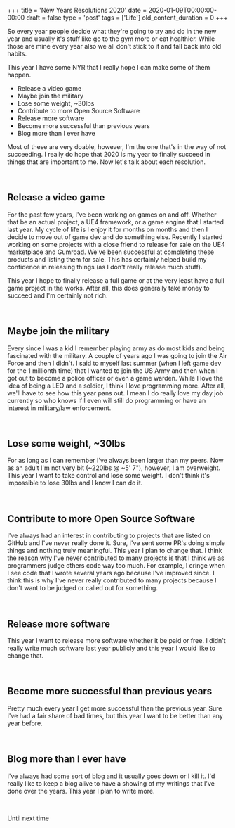 +++
title = 'New Years Resolutions 2020'
date = 2020-01-09T00:00:00-00:00
draft = false
type = 'post'
tags = ['Life']
old_content_duration = 0
+++

<p>So every year people decide what they're going to try and do in the new year and usually it's stuff like go to the gym more or eat healthier. While those are mine every year also we all don't stick to it and fall back into old habits.</p>
<p>This year I have some NYR that I really hope I can make some of them happen.</p>
<ul>
<li>Release a video game</li>
<li>Maybe join the military</li>
<li>Lose some weight, ~30lbs</li>
<li>Contribute to more Open Source Software</li>
<li>Release more software</li>
<li>Become more successful than previous years</li>
<li>Blog more than I ever have</li>
</ul>
<p>Most of these are very doable, however, I'm the one that's in the way of not succeeding. I really do hope that 2020 is my year to finally succeed in things that are important to me. Now let's talk about each resolution.</p>
<p>&nbsp;</p>
<h2>Release a video game</h2>
<p>For the past few years, I've been working on games on and off. Whether that be an actual project, a UE4 framework, or a game engine that I started last year. My cycle of life is I enjoy it for months on months and then I decide to move out of game dev and do something else. Recently I started working on some projects with a close friend to release for sale on the UE4 marketplace and Gumroad. We've been successful at completing these products and listing them for sale. This has certainly helped build my confidence in releasing things (as I don't really release much stuff).</p>
<p>This year I hope to finally release a full game or at the very least have a full game project in the works. After all, this does generally take money to succeed and I'm certainly not rich.</p>
<p>&nbsp;</p>
<h2>Maybe join the military</h2>
<p>Every since I was a kid I remember playing army as do most kids and being fascinated with the military. A couple of years ago I was going to join the Air Force and then I didn't. I said to myself last summer (when I left game dev for the 1 millionth time) that I wanted to join the US Army and then when I got out to become a police officer or even a game warden. While I love the idea of being a LEO and a soldier, I think I love programming more. After all, we'll have to see how this year pans out. I mean I do really love my day job currently so who knows if I even will still do programming or have an interest in military/law enforcement.</p>
<p>&nbsp;</p>
<h2>Lose some weight, ~30lbs</h2>
<p>For as long as I can remember I've always been larger than my peers. Now as an adult I'm not very bit (~220lbs @ ~5' 7"), however, I am overweight. This year I want to take control and lose some weight. I don't think it's impossible to lose 30lbs and I know I can do it.</p>
<p>&nbsp;</p>
<h2>Contribute to more Open Source Software</h2>
<p>I've always had an interest in contributing to projects that are listed on GitHub and I've never really done it. Sure, I've sent some PR's doing simple things and nothing truly meaningful. This year I plan to change that. I think the reason why I've never contributed to many projects is that I think we as programmers judge others code way too much. For example, I cringe when I see code that I wrote several years ago because I've improved since. I think this is why I've never really contributed to many projects because I don't want to be judged or called out for something.</p>
<p>&nbsp;</p>
<h2>Release more software</h2>
<p>This year I want to release more software whether it be paid or free. I didn't really write much software last year publicly and this year I would like to change that.</p>
<p>&nbsp;</p>
<h2>Become more successful than previous years</h2>
<p>Pretty much every year I get more successful than the previous year. Sure I've had a fair share of bad times, but this year I want to be better than any year before.</p>
<p>&nbsp;</p>
<h2>Blog more than I ever have</h2>
<p>I've always had some sort of blog and it usually goes down or I kill it. I'd really like to keep a blog alive to have a showing of my writings that I've done over the years. This year I plan to write more.</p>
<p>&nbsp;</p>
<p>Until next time</p>